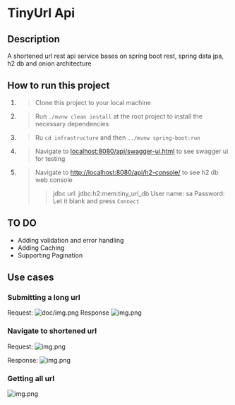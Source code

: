 # TinyUrl Api
## Description
A shortened url rest api service bases on spring boot rest, spring data jpa, h2 db and onion architecture
## How to run this project
1. > Clone this project to your local machine
2. > Run `./mvnw clean install` at the root project to install the necessary dependencies
3. > Ru `cd infrastructure` and then `../mvnw spring-boot:run` 
4. > Navigate to [localhost:8080/api/swagger-ui.html](localhost:8080/api/swagger-ui/index.html)  to see swagger ui for testing
5. > Navigate to [http://localhost:8080/api/h2-console/](http://localhost:8080/api/h2-console/)  to see  h2 db web console
   >> jdbc url: jdbc:h2:mem:tiny_url_db
   > User name: sa
   > Password: Let it blank and press `Connect`
## TO DO
- Adding validation and error handling
- Adding Caching
- Supporting Pagination
## Use cases
### Submitting a long url
Request:
![doc/img.png](response1.png)
Response
![img.png](response1.png)

### Navigate to shortened url
Request:
![img.png](navigate-request.png)

Response:
![img.png](navigate-response.png)
### Getting all url

![img.png](allurl.png)
